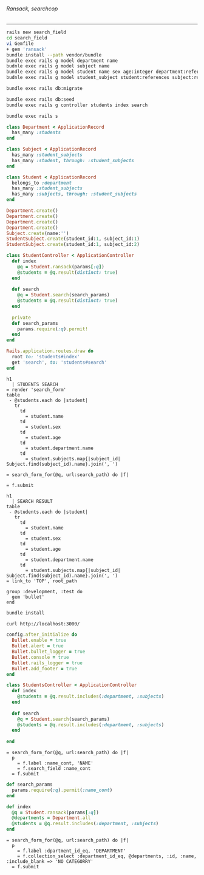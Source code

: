 ###### Ransack, searchcop
---


```sh
rails new search_field
cd search_field
vi Gemfile
+ gem 'ransack'
bundle install --path vendor/bundle
bundle exec rails g model department name
budnle exec rails g model subject name
bundle exec rails g model student name sex age:integer department:references
budnle exec rails g model student_subject student:references subject:references

bundle exec rails db:migrate

bundle exec rails db:seed
bundle exec rails g controller students index search

bundle exec rails s
```

```departmetn.rb
class Department < ApplicationRecord
  has_many :students
end
```

```subject.rb
class Subject < ApplicationRecord
  has_many :student_subjects
  has_many :student, through: :student_subjects
end
```

```student.rb
class Student < ApplicationRecord
  belongs_to :department
  has_many :student_subjects
  has_many :subjects, through: :student_subjects
end
```

```seeds.rb
Department.create()
Department.create()
Department.create()
Department.create()
Subject.create(name:'')
StudentSubject.create(student_id:1, subject_id:1)
StudentSubject.create(student_id:1, subject_id:2)
```

```students_controller.rb
class StudentController < ApplicationController
  def index
    @q = Student.ransack(params[:q])
    @students = @q.result(distinct: true)
  end
  
  def search
    @q = Student.search(search_params)
    @students = @q.result(distinct: true)
  end
  
  private
  def search_params
    params.require(:q).permit!
  end
end

```

```routes.rb
Rails.application.routes.draw do
  root to: 'students#index'
  get 'search', to: 'students#search'
end
```

```view/students/index.html.slim
h1
  | STUDENTS SEARCH
= render 'search_form'
table
 - @students.each do |student|
   tr
     td
       = student.name
     td
       = student.sex
     td
       = student.age
     td 
       = student.department.name
     td 
       = student.subjects.map{|subject_id| Subject.find(subject_id).name}.join(', ')

```

```views/students/_search_form.html.slim
= search_form_for(@q, url:search_path) do |f|

= f.submit
```

```view/students/search.html.slim
h1
  | SEARCH RESULT
table 
 - @students.each do |student|
   tr
     td 
       = student.name
     td
       = student.sex
     td 
       = student.age
     td 
       = student.department.name
     td
       = student.subjects.map{|subject_id| Subject.find(subject_id).name}.join(', ')
= link_to 'TOP', root_path              
```

```Gemfile
group :development, :test do
  gem 'bullet'
end

```

```sh
bundle install

curl http://localhost:3000/
```

```development.rb
config.after_initialize do
  Bullet.enable = true
  Bullet.alert = true
  Bullet.bullet_logger = true
  Bullet.console = true
  Bullet.rails_logger = true
  Bullet.add_footer = true
end
```

```student_controller.rb
class StudentsController < ApplicationController
  def index
    @students = @q.result.includes(:department, :subjects)
  end
  
  def search
    @q = Student.search(search_params)
    @students = @q.result.includes(:department, :subjects)
  end
  
end
```

```_search_form.html.slim
= search_form_for(@q, url:search_path) do |f|
  p
    = f.label :name_cont, 'NAME'
    = f.search_field :name_cont
  = f.submit
```

```students_controller.rb
def search_params
  params.require(:q).permit(:name_cont)
end
```

```student_controller.rb
def index 
  @q = Student.ransack(params[:q])
  @departments = Department.all
  @students = @q.result.includes(:department, :subjects)
end
```

```_search_form.html.slim
= search_form_for(@q, url:search_path) do |f|
  p
    = f.label :dpartment_id_eq, 'DEPARTMENT'
    = f.collection_select :department_id_eq, @departments, :id, :name, :include_blank => 'NO CATEGORRY'
  = f.submit    
```

```
```

```
```

```
```

```
```

```
```

```
```

```
```

```
```

```
```

```
```

```
```

```
```

```
```

```
```

```
```

```
```

```
```

```
```

```
```

```
```

```
```

```
```



